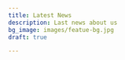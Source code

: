```yaml
---
title: Latest News
description: Last news about us
bg_image: images/featue-bg.jpg
draft: true

---
```

